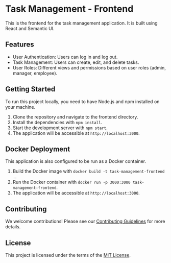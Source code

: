 # Task Management - Frontend

This is the frontend for the task management application. It is built using React and Semantic UI.

## Features

- User Authentication: Users can log in and log out.
- Task Management: Users can create, edit, and delete tasks.
- User Roles: Different views and permissions based on user roles (admin, manager, employee).

## Getting Started

To run this project locally, you need to have Node.js and npm installed on your machine.

1. Clone the repository and navigate to the frontend directory.
2. Install the dependencies with `npm install`.
3. Start the development server with `npm start`.
4. The application will be accessible at `http://localhost:3000`.

## Docker Deployment

This application is also configured to be run as a Docker container.

1. Build the Docker image with `docker build -t task-management-frontend .`.
2. Run the Docker container with `docker run -p 3000:3000 task-management-frontend`.
3. The application will be accessible at `http://localhost:3000`.

## Contributing

We welcome contributions! Please see our [Contributing Guidelines](CONTRIBUTING.md) for more details.

## License

This project is licensed under the terms of the [MIT License](LICENSE).